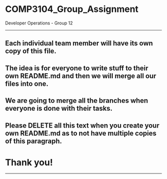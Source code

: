 # COMP3104_Group_Assignment
Developer Operations - Group 12

-------------------------------------------------------------------------------------------------------------------------
## Each individual team member will have its own copy of this file.
## The idea is for everyone to write stuff to their own README.md and then we will merge all our files into one.
## We are going to merge all the branches when everyone is done with their tasks.
## Please DELETE all this text when you create your own README.md as to not have multiple copies of this paragraph.
# Thank you!
-------------------------------------------------------------------------------------------------------------------------
